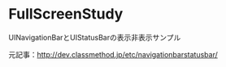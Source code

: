 FullScreenStudy
===============

UINavigationBarとUIStatusBarの表示非表示サンプル

元記事：http://dev.classmethod.jp/etc/navigationbarstatusbar/
